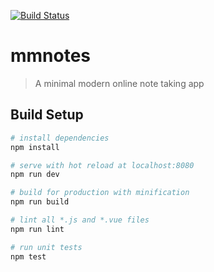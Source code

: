 [![Build Status](https://travis-ci.org/kunruch/mmnotes.svg?branch=master)](https://travis-ci.org/kunruch/mmnotes)

# mmnotes

> A minimal modern online note taking app

## Build Setup

``` bash
# install dependencies
npm install

# serve with hot reload at localhost:8080
npm run dev

# build for production with minification
npm run build

# lint all *.js and *.vue files
npm run lint

# run unit tests
npm test
```
